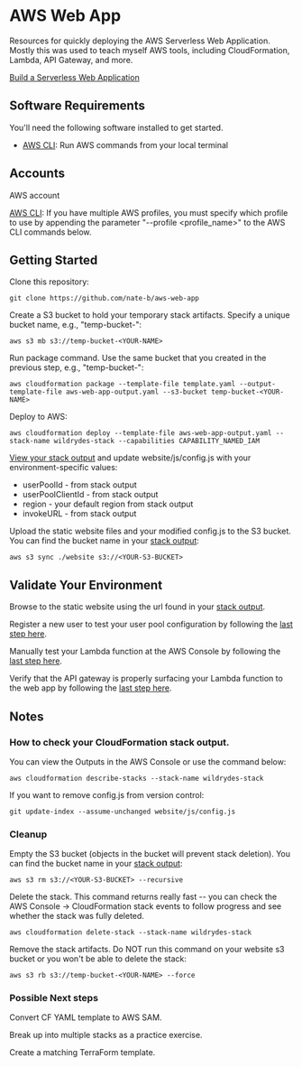 AWS Web App
======

Resources for quickly deploying the AWS Serverless Web Application.  Mostly this was used to teach myself AWS tools, including CloudFormation, Lambda, API Gateway, and more.

[Build a Serverless Web Application](https://aws.amazon.com/getting-started/projects/build-serverless-web-app-lambda-apigateway-s3-dynamodb-cognito/)

## Software Requirements

You'll need the following software installed to get started.

  * [AWS CLI](https://docs.aws.amazon.com/cli/latest/userguide/installing.html): Run AWS commands from your local terminal

## Accounts

AWS account

[AWS CLI](https://docs.aws.amazon.com/cli/latest/userguide/cli-multiple-profiles.html): If you have multiple AWS profiles, you must specify which profile to use by appending the parameter "--profile <profile_name>" to the AWS CLI commands below.

## Getting Started

Clone this repository:
```
git clone https://github.com/nate-b/aws-web-app
```

Create a S3 bucket to hold your temporary stack artifacts.  Specify a unique bucket name, e.g., "temp-bucket-<your-name>":
```
aws s3 mb s3://temp-bucket-<YOUR-NAME>
```

Run package command.  Use the same bucket that you created in the previous step, e.g., "temp-bucket-<your-name>":
```
aws cloudformation package --template-file template.yaml --output-template-file aws-web-app-output.yaml --s3-bucket temp-bucket-<YOUR-NAME>
```

Deploy to AWS:
```
aws cloudformation deploy --template-file aws-web-app-output.yaml --stack-name wildrydes-stack --capabilities CAPABILITY_NAMED_IAM
```

[View your stack output](#stack-output) and update website/js/config.js with your environment-specific values:
  * userPoolId - from stack output
  * userPoolClientId - from stack output
  * region - your default region from stack output
  * invokeURL - from stack output


Upload the static website files and your modified config.js to the S3 bucket.  You can find the bucket name in your [stack output](#stack-output):
```
aws s3 sync ./website s3://<YOUR-S3-BUCKET>
```

## Validate Your Environment

Browse to the static website using the url found in your [stack output](#stack-output).

Register a new user to test your user pool configuration by following the [last step here](https://aws.amazon.com/getting-started/projects/build-serverless-web-app-lambda-apigateway-s3-dynamodb-cognito/module-2/).

Manually test your Lambda function at the AWS Console by following the [last step here](https://aws.amazon.com/getting-started/projects/build-serverless-web-app-lambda-apigateway-s3-dynamodb-cognito/module-3/).

Verify that the API gateway is properly surfacing your Lambda function to the web app by following the [last step here](https://aws.amazon.com/getting-started/projects/build-serverless-web-app-lambda-apigateway-s3-dynamodb-cognito/module-4/).

## Notes

### <a id="stack-output"></a>How to check your CloudFormation stack output.
You can view the Outputs in the AWS Console or use the command below:
```
aws cloudformation describe-stacks --stack-name wildrydes-stack
```

If you want to remove config.js from version control:
```
git update-index --assume-unchanged website/js/config.js
```

### Cleanup

Empty the S3 bucket (objects in the bucket will prevent stack deletion).  You can find the bucket name in your [stack output](#stack-output):
```
aws s3 rm s3://<YOUR-S3-BUCKET> --recursive
```

Delete the stack.  This command returns really fast -- you can check the AWS Console -> CloudFormation stack events to follow progress and see whether the stack was fully deleted.
```
aws cloudformation delete-stack --stack-name wildrydes-stack
```

Remove the stack artifacts.  Do NOT run this command on your website s3 bucket or you won't be able to delete the stack:
```
aws s3 rb s3://temp-bucket-<YOUR-NAME> --force
```
### Possible Next steps

Convert CF YAML template to AWS SAM.

Break up into multiple stacks as a practice exercise.

Create a matching TerraForm template.